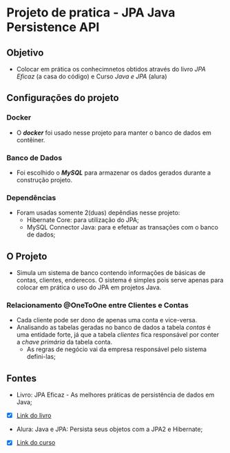 # Projeto de pratica - JPA Java Persistence API

## Objetivo
- Colocar em prática os conhecimnetos obtidos através do livro *JPA Eficaz* (a casa do código) e Curso *Java e JPA* (alura)

## Configurações do projeto

### Docker
- O __*docker*__ foi usado nesse projeto para manter o banco de dados em contêiner.

### Banco de Dados
- Foi escolhido o __*MySQL*__ para armazenar os dados gerados durante a construção projeto.

### Dependências
- Foram usadas somente 2(duas) depêndias nesse projeto:
  - Hibernate Core: para utilização do JPA;
  - MySQL Connector Java: para e efetuar as transações com o banco de dados;

## O Projeto
- Simula um sistema de banco contendo informações de básicas de contas, clientes, enderecos. O sistema é simples pois serve apenas para colocar em prática o uso do JPA em projetos Java.

### Relacionamento **@OneToOne** entre Clientes e Contas
* Cada cliente pode ser dono de apenas uma conta e vice-versa.
* Analisando as tabelas geradas no banco de dados a tabela _contas_ é uma entidade forte, já que a tabela _clientes_ fica responsável por conter a _chave primária_ da tabela conta.
  - As regras de negócio vai da empresa responsável pelo sistema defini-las;

<!--
### Teste com JUnit
-->

## Fontes
  - Livro: JPA Eficaz - As melhores práticas de persistência de dados em Java;
  - [x] [Link do livro](https://www.casadocodigo.com.br/products/livro-jpa-eficaz)
  
  - Alura: Java e JPA: Persista seus objetos com a JPA2 e Hibernate;
  - [x] [Link do curso](https://www.alura.com.br/curso-online-jpa-hibernate-persistencia-objetos)
